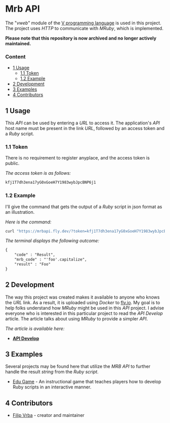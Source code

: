 # Mrb API
The "*vweb*" module of the [V programming language](https://vlang.io/) is used in this project.
The project uses *HTTP* to communicate with *MRuby*, which is implemented. 

**Please note that this repository is now archived and no longer actively maintained.**

### Content
- [1 Usage](#1-usage)
  - [1.1 Token](#11-token)
  - [1.2 Example](#12-example)
- [2 Development](#2-development)
- [3 Examples](#3-examples)
- [4 Contributors](#4-contributors)

## 1 Usage
This *API* can be used by entering a *URL* to access it.
The application's *API* host name must be present in the link *URL*,
followed by an access token and a *Ruby* script.

### 1.1 Token
There is no requirement to register anyplace, and the access token is public.

*The access token is as follows:*
```txt
kfj1T7dh3ena17yG0xGoeH7Y1983wybJpcBNP6j1
```

### 1.2 Example
I'll give the command that gets the output of a
*Ruby* script in json format as an illustration. 

*Here is the command:*
```bash
curl "https://mrbapi.fly.dev/?token=kfj1T7dh3ena17yG0xGoeH7Y1983wybJpcBNP6j1&mrb='foo'.capitalize" | json_pp
```

*The terminal displays the following outcome:*
```txt
{
    "code" : "Result",
    "mrb_code" : "'foo'.capitalize",
    "result" : "Foo"
}
```

## 2 Development
The way this project was created makes it available to anyone who knows the *URL* link.
As a result, it is uploaded using *Docker* to [fly.io](https://fly.io/).
My goal is to help folks understand how *MRuby* might be used in this *API* project.
I advise everyone who is interested in this particular project to read the *API Develop* article.
The article talks about using *MRuby* to provide a simpler *API*.

*The article is available here:*
- [**API Develop**](/docs/en-api_develop.md)

## 3 Examples
Several projects may be found here that utilize the *MRB API*
to further handle the result *string* from the *Ruby script*.

- [Edu Game](https://github.com/filipvrba/edu-game-rjs) - An instructional game that teaches players how to develop Ruby scripts in an interactive manner.

## 4 Contributors
- [Filip Vrba](https://github.com/filipvrba) - creator and maintainer
